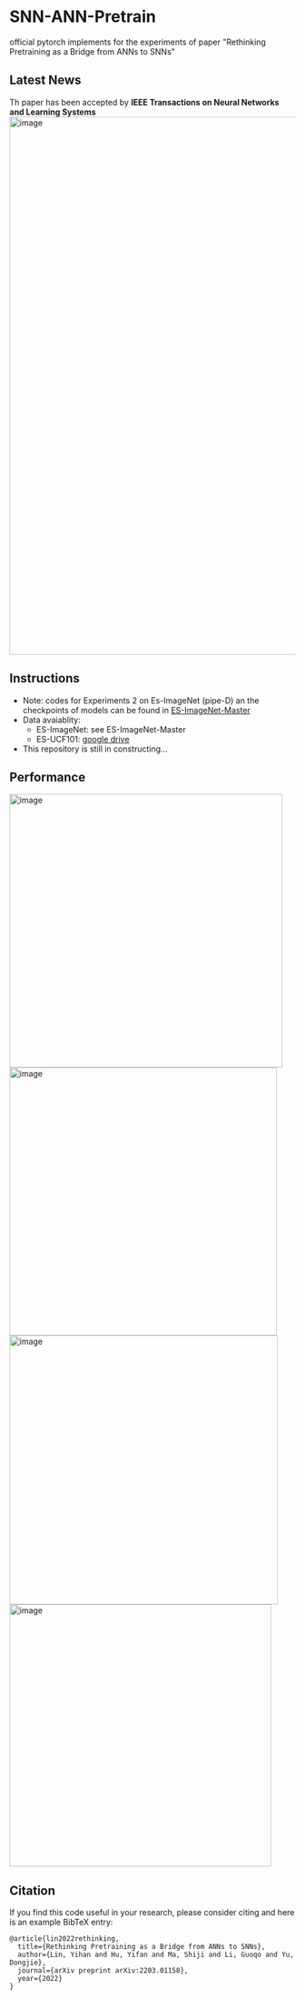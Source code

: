 # SNN-ANN-Pretrain

official pytorch implements for the experiments of paper "Rethinking Pretraining as a Bridge from ANNs to SNNs"

## Latest News

Th paper has been accepted by **IEEE Transactions on Neural Networks and Learning Systems**
<img width="946" alt="image" src="https://github.com/lyh983012/SNN-ANN-Pretrain/assets/33993639/809c83dd-b3b9-4ecc-bb60-74d326828d8e">


## Instructions

- Note: codes for Experiments 2 on Es-ImageNet (pipe-D) an the checkpoints of models can be found in [ES-ImageNet-Master](https://github.com/lyh983012/ES-imagenet-master)
- Data avaiablity:
  - ES-ImageNet: see ES-ImageNet-Master
  - ES-UCF101: [google drive](https://drive.google.com/drive/folders/1_dNYxXKOaFlE4DJdL7ERBvBh4YLd8EQh?usp=sharing)
- This repository is still in constructing...

## Performance

<img width="481" alt="image" src="https://github.com/lyh983012/SNN-ANN-Pretrain/assets/33993639/135d90e1-81fd-4539-8072-9ec8cb204293">
<img width="471" alt="image" src="https://github.com/lyh983012/SNN-ANN-Pretrain/assets/33993639/00c02b25-12b3-4753-89a5-9ba4dd1d8f43">
<img width="473" alt="image" src="https://github.com/lyh983012/SNN-ANN-Pretrain/assets/33993639/516a9075-c32d-4521-b97d-26f23b96f2df">
<img width="461" alt="image" src="https://github.com/lyh983012/SNN-ANN-Pretrain/assets/33993639/42386d4e-c50f-4bc2-b85b-620bf646c05a">


## Citation
If you find this code useful in your research, please consider citing and here is an example BibTeX entry:

```
@article{lin2022rethinking,
  title={Rethinking Pretraining as a Bridge from ANNs to SNNs},
  author={Lin, Yihan and Hu, Yifan and Ma, Shiji and Li, Guoqo and Yu, Dongjie},
  journal={arXiv preprint arXiv:2203.01158},
  year={2022}
}
```

